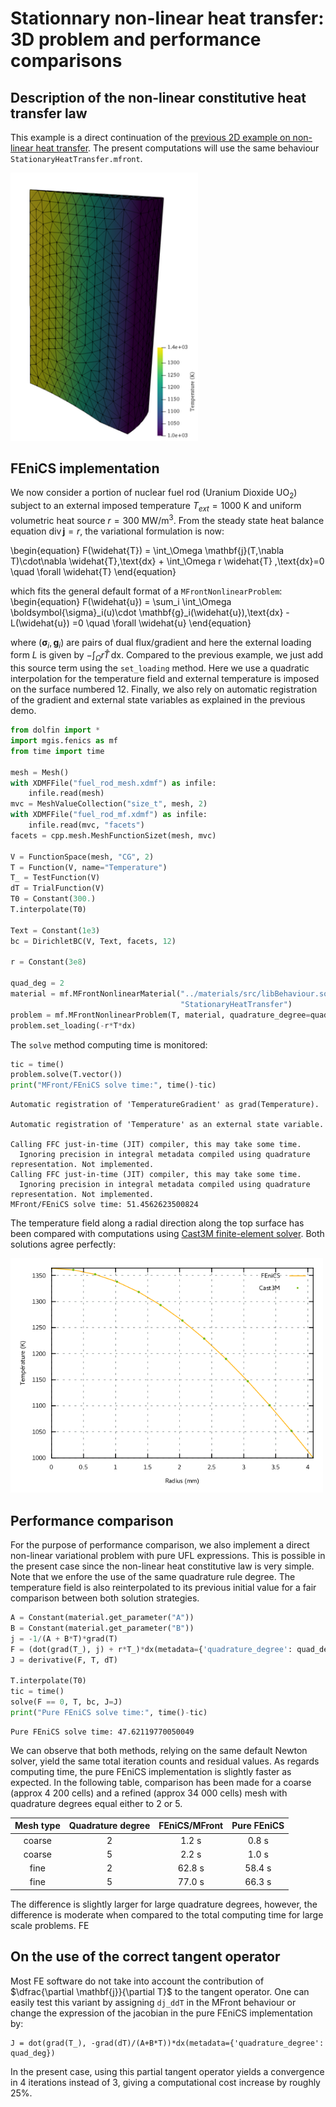# Stationnary non-linear heat transfer: 3D problem and performance comparisons

## Description of the non-linear constitutive heat transfer law

This example is a direct continuation of the [previous 2D example on non-linear heat transfer](nonlinear_heat_transfer.html). The present computations will use the same behaviour `StationaryHeatTransfer.mfront`.


<img src="supplementary_files/fuel_rod_solution.png" width="300">


## FEniCS implementation

We now consider a portion of nuclear fuel rod (Uranium Dioxide $\text{UO}_2$) subject to an external imposed temperature $T_{ext}=1000\text{ K}$ and uniform volumetric heat source $r=300 \text{ MW/m}^3$. From the steady state heat balance equation $\operatorname{div}\mathbf{j} = r$, the variational formulation is now:

\begin{equation}
F(\widehat{T}) = \int_\Omega \mathbf{j}(T,\nabla T)\cdot\nabla \widehat{T}\,\text{dx} + \int_\Omega r \widehat{T} \,\text{dx}=0 \quad \forall \widehat{T}
\end{equation}

which fits the general default format of a `MFrontNonlinearProblem`:
\begin{equation}
F(\widehat{u}) = \sum_i \int_\Omega \boldsymbol{\sigma}_i(u)\cdot \mathbf{g}_i(\widehat{u})\,\text{dx} -L(\widehat{u}) =0 \quad \forall \widehat{u}
\end{equation}

where $(\boldsymbol{\sigma}_i,\mathbf{g}_i)$ are pairs of dual flux/gradient and here the external loading form $L$ is given by $-\int_\Omega r \widehat{T} \,\text{dx}$. Compared to the previous example, we just add this source term using the `set_loading` method. Here we use a quadratic interpolation for the temperature field and external temperature is imposed on the surface numbered 12. Finally, we also rely on automatic registration of the gradient and external state variables as explained in the previous demo.


```python
from dolfin import *
import mgis.fenics as mf
from time import time

mesh = Mesh()
with XDMFFile("fuel_rod_mesh.xdmf") as infile:
    infile.read(mesh)
mvc = MeshValueCollection("size_t", mesh, 2)
with XDMFFile("fuel_rod_mf.xdmf") as infile:
    infile.read(mvc, "facets")
facets = cpp.mesh.MeshFunctionSizet(mesh, mvc)

V = FunctionSpace(mesh, "CG", 2)
T = Function(V, name="Temperature")
T_ = TestFunction(V)
dT = TrialFunction(V)
T0 = Constant(300.)
T.interpolate(T0)

Text = Constant(1e3)
bc = DirichletBC(V, Text, facets, 12)

r = Constant(3e8)

quad_deg = 2
material = mf.MFrontNonlinearMaterial("../materials/src/libBehaviour.so",
                                      "StationaryHeatTransfer")
problem = mf.MFrontNonlinearProblem(T, material, quadrature_degree=quad_deg, bcs=bc)
problem.set_loading(-r*T*dx)
```

The `solve` method computing time is monitored:


```python
tic = time()
problem.solve(T.vector())
print("MFront/FEniCS solve time:", time()-tic)
```

    Automatic registration of 'TemperatureGradient' as grad(Temperature).
    
    Automatic registration of 'Temperature' as an external state variable.
    
    Calling FFC just-in-time (JIT) compiler, this may take some time.
      Ignoring precision in integral metadata compiled using quadrature representation. Not implemented.
    Calling FFC just-in-time (JIT) compiler, this may take some time.
      Ignoring precision in integral metadata compiled using quadrature representation. Not implemented.
    MFront/FEniCS solve time: 51.4562623500824


The temperature field along a radial direction along the top surface has been compared with computations using [Cast3M finite-element solver](http://www-cast3m.cea.fr/). Both solutions agree perfectly:

<img src="supplementary_files/Temperature_Castem_FEniCS.png" width="500">


## Performance comparison

For the purpose of performance comparison, we also implement a direct non-linear variational problem with pure UFL expressions. This is possible in the present case since the non-linear heat constitutive law is very simple. Note that we enfore the use of the same quadrature rule degree. The temperature field is also reinterpolated to its previous initial value for a fair comparison between both solution strategies.


```python
A = Constant(material.get_parameter("A"))
B = Constant(material.get_parameter("B"))
j = -1/(A + B*T)*grad(T)
F = (dot(grad(T_), j) + r*T_)*dx(metadata={'quadrature_degree': quad_deg})
J = derivative(F, T, dT)

T.interpolate(T0)
tic = time()
solve(F == 0, T, bc, J=J)
print("Pure FEniCS solve time:", time()-tic)
```

    Pure FEniCS solve time: 47.62119770050049


We can observe that both methods, relying on the same default Newton solver, yield the same total iteration counts and residual values. As regards computing time, the pure FEniCS implementation is slightly faster as expected. In the following table, comparison has been made for a coarse (approx 4 200 cells) and a refined (approx 34 000 cells) mesh with quadrature degrees equal either to 2 or 5.

|Mesh type | Quadrature degree | FEniCS/MFront | Pure FEniCS |
|:--------:|:-----------------:|:-------------:|:-----------:|
| coarse   | 2                 |     1.2 s     | 0.8 s       |
| coarse   | 5                 |     2.2 s     | 1.0 s       |
| fine     | 2                 |     62.8 s    | 58.4 s      |
| fine     | 5                 |     77.0 s    | 66.3 s      | 

The difference is slightly larger for large quadrature degrees, however, the difference is moderate when compared to the total computing time for large scale problems. FE 

## On the use of the correct tangent operator

Most FE software do not take into account the contribution of $\dfrac{\partial \mathbf{j}}{\partial T}$ to the tangent operator. One can easily test this variant by assigning `dj_ddT` in the MFront behaviour or change the expression of the jacobian in the pure FEniCS implementation by:
```
J = dot(grad(T_), -grad(dT)/(A+B*T))*dx(metadata={'quadrature_degree': quad_deg})
```
In the present case, using this partial tangent operator yields a convergence in 4 iterations instead of 3, giving a computational cost increase by roughly 25%.
